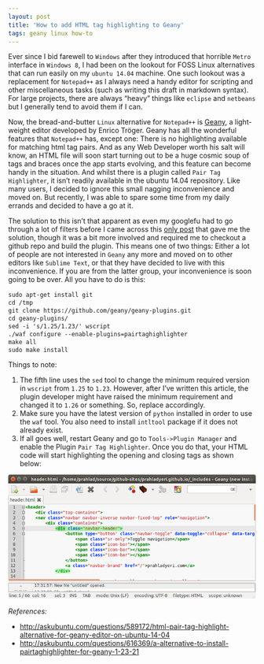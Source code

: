 ```yaml
---
layout: post
title: 'How to add HTML tag highlighting to Geany'
tags: geany linux how-to
---
```


Ever since I bid farewell to `Windows` after they introduced that horrible `Metro` interface in `Windows 8`, I had been on the lookout for FOSS Linux alternatives that can run easily on my `ubuntu 14.04` machine. One such lookout was a replacement for `Notepad++` as I always need a handy editor for scripting and other miscellaneous tasks (such as writing this draft in markdown syntax). For large projects, there are always “heavy” things like `eclipse` and `netbeans` but I generally tend to avoid them if I can.<!--more-->

Now, the bread-and-butter `Linux` alternative for `Notepad++` is [Geany](http://www.geany.org/), a light-weight editor developed by Enrico Tröger. Geany has all the wonderful features that `Notepad++` has, except one: There is no highlighting available for matching html tag pairs. And as any Web Developer worth his salt will know, an HTML file will soon start turning out to be a huge cosmic soup of tags and braces once the app starts evolving, and this feature can become handy in the situation. And whilst there is a plugin called `Pair Tag Highlighter`, it isn’t readily available in the ubuntu 14.04 repository. Like many users, I decided to ignore this small nagging inconvenience and moved on. But recently, I was able to spare some time from my daily errands and decided to have a go at it.

The solution to this isn’t that apparent as even my googlefu had to go through a lot of filters before I came across this [only post](http://askubuntu.com/questions/589172/html-pair-tag-highlight-alternative-for-geany-editor-on-ubuntu-14-04) that gave me the solution, though it was a bit more involved and required me to checkout a github repo and build the plugin. This means one of two things: Either a lot of people are not interested in `Geany` any more and moved on to other editors like `Sublime Text`, or that they have decided to live with this inconvenience. If you are from the latter group, your inconvenience is soon going to be over. All you have to do is this:

	sudo apt-get install git
	cd /tmp
	git clone https://github.com/geany/geany-plugins.git
	cd geany-plugins/
	sed -i 's/1.25/1.23/' wscript
	./waf configure --enable-plugins=pairtaghighlighter
	make all
	sudo make install

Things to note:

1.  The fifth line uses the `sed` tool to change the minimum required version in `wscript` from `1.25` to `1.23`. However, after I’ve written this article, the plugin developer might have raised the minimum requirement and changed it to `1.26` or something. So, replace accordingly.
2.  Make sure you have the latest version of `python` installed in order to use the `waf` tool. You also need to install `intltool` package if it does not already exist.
3.  If all goes well, restart Geany and go to `Tools->Plugin Manager` and enable the Plugin `Pair Tag Highlighter`. Once you do that, your HTML code will start highlighting the opening and closing tags as shown below:

![Geany with HTML pair tag highlighting](/uploads/old/geany-tag-highlight.png)

*References:*

- <http://askubuntu.com/questions/589172/html-pair-tag-highlight-alternative-for-geany-editor-on-ubuntu-14-04>
- <http://askubuntu.com/questions/616369/a-alternative-to-install-pairtaghighlighter-for-geany-1-23-21>

